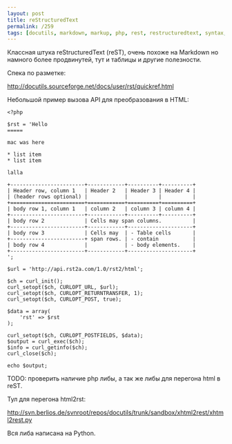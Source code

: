 ```yaml
---
layout: post
title: reStructuredText
permalink: /259
tags: [docutils, markdown, markup, php, rest, restructuredtext, syntax, wiki]
---
```


Классная штука reStructuredText (reST), очень похоже на Markdown но намного более продвинутей, тут и таблицы и другие полезности.

Спека по разметке:

http://docutils.sourceforge.net/docs/user/rst/quickref.html

Небольшой пример вызова API для преобразования в HTML:

    <?php

    $rst = 'Hello
    =====

    mac was here

    * list item
    * list item

    lalla

    +------------------------+------------+----------+----------+
    | Header row, column 1   | Header 2   | Header 3 | Header 4 |
    | (header rows optional) |            |          |          |
    +========================+============+==========+==========+
    | body row 1, column 1   | column 2   | column 3 | column 4 |
    +------------------------+------------+----------+----------+
    | body row 2             | Cells may span columns.          |
    +------------------------+------------+---------------------+
    | body row 3             | Cells may  | - Table cells       |
    +------------------------+ span rows. | - contain           |
    | body row 4             |            | - body elements.    |
    +------------------------+------------+---------------------+
    ';

    $url = 'http://api.rst2a.com/1.0/rst2/html';

    $ch = curl_init();
    curl_setopt($ch, CURLOPT_URL, $url);
    curl_setopt($ch, CURLOPT_RETURNTRANSFER, 1);
    curl_setopt($ch, CURLOPT_POST, true);

    $data = array(
        'rst' => $rst
    );

    curl_setopt($ch, CURLOPT_POSTFIELDS, $data);
    $output = curl_exec($ch);
    $info = curl_getinfo($ch);
    curl_close($ch);

    echo $output;

TODO: проверить наличие php либы, а так же либы для перегона html в reST.

Тул для перегона html2rst:

http://svn.berlios.de/svnroot/repos/docutils/trunk/sandbox/xhtml2rest/xhtml2rest.py

Вся либа написана на Python.
